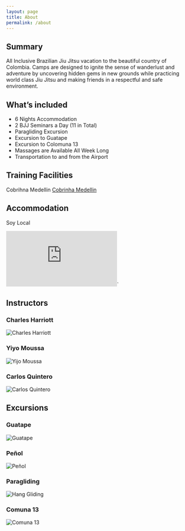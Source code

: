 ```yaml
---
layout: page
title: About
permalink: /about
---
```


## Summary

All Inclusive Brazilian Jiu Jitsu vacation to the beautiful country of Colombia. Camps are designed to ignite the sense of wanderlust and adventure by uncovering hidden gems in new grounds while practicing world class Jiu Jitsu and making friends in a respectful and safe environment.

## What’s included

* 6 Nights Accommodation
* 2 BJJ Seminars a Day (11 in Total)
* Paragliding Excursion
* Excursion to Guatape
* Excursion to Colomuna 13
* Massages are Available All Week Long
* Transportation to and from the Airport

## Training Facilities

Cobrihna Medellin
[Cobrinha Medellin](https://www.cobrinhamedellin.co/)

## Accommodation
   Soy Local
   
   <iframe class="slideshow-iframe" src="https://charrio.github.io/jekyll-slideshow/slides/soyLocal-Provenza.html"
style="width:100% min-height:500px" frameborder="0" scrolling="no" onload="resizeIframe(this)"></iframe>`

## Instructors

### Charles Harriott
 ![Charles Harriott](assets/img/charles3.jpg)

### Yiyo Moussa
 ![Yijo Moussa](assets/img/yijo3.jpg)

### Carlos Quintero
 ![Carlos Quintero](assets/img/carlos2.jpg)


## Excursions

### Guatape
 ![Guatape](assets/img/Guatape2.jpg)
### Peñol
 ![Peñol](assets/img/ViejoPenyol1.jpg)
### Paragliding
 ![Hang Gliding](assets/img/paragliding1.jpg)
### Comuna 13
 ![Comuna 13](assets/img/Comuna13-crop2.jpg)
